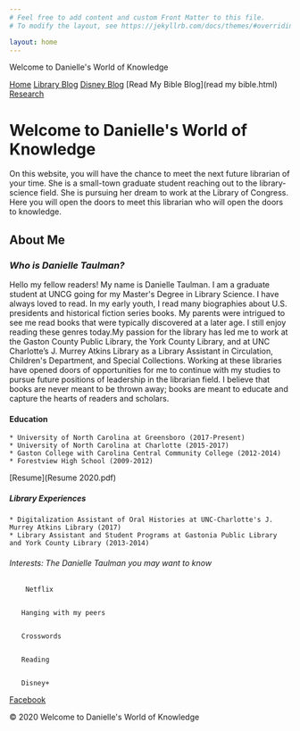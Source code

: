 ```yaml
---
# Feel free to add content and custom Front Matter to this file.
# To modify the layout, see https://jekyllrb.com/docs/themes/#overriding-theme-defaults

layout: home
---
```



   Welcome to Danielle's World of Knowledge  
  
[Home](file:///C:/Users/dtaul/Documents/LIS%20636/dtaul2020/index.html)
[Library Blog](library.html)
[Disney Blog](Disney.html)
[Read My Bible Blog](read my bible.html)
[Research](Research.html)
      


  






 #  Welcome to Danielle's World of Knowledge 
  On this website, you will have the chance to meet the next future librarian of your time. She is a small-town graduate student reaching out to the library-science field. She is pursuing her dream to work at the Library of Congress. Here you will open the doors to meet this librarian who will open the doors to knowledge.
 ##  About Me 

 ###  _Who is Danielle Taulman?_ 
  Hello my fellow readers! My name is Danielle Taulman. I am a graduate student at UNCG going for my Master's Degree in Library Science. I have always loved to read.  In my early youth, I read many biographies about U.S. presidents and historical fiction series books.  My parents were intrigued to see me read books that were typically discovered at a later age. I still enjoy reading these genres today.My passion for the library has led me to work at the Gaston County Public Library, the York County Library, and at UNC Charlotte’s J. Murrey Atkins Library as a Library Assistant in Circulation, Children's Department, and Special Collections.   Working at these libraries have opened doors of opportunities for me to continue with my studies to pursue future positions of leadership in the librarian field. I believe that books are never meant to be thrown away; books are meant to educate and capture the hearts of readers and scholars.

 ####  Education 
  
    * University of North Carolina at Greensboro (2017-Present)
    * University of North Carolina at Charlotte (2015-2017)
    * Gaston College with Carolina Central Community College (2012-2014)
    * Forestview High School (2009-2012)

[Resume](Resume 2020.pdf)

#####  Library Experiences 
  
    * Digitalization Assistant of Oral Histories at UNC-Charlotte's J. Murrey Atkins Library (2017)
    * Library Assistant and Student Programs at Gastonia Public Library and York County Library (2013-2014)

######  Interests: The Danielle Taulman you may want to know 
  
    
        Netflix 

     
       Hanging with my peers 

     
       Crosswords 

     
       Reading 

      
       Disney+



[Facebook](https://www.facebook.com/danielle.taulman)


 &copy; 2020 Welcome to Danielle's World of Knowledge

